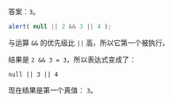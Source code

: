 答案：`3`。

```js run
alert( null || 2 && 3 || 4 );
```

与运算 `&&` 的优先级比 `||` 高，所以它第一个被执行。

结果是 `2 && 3 = 3`，所以表达式变成了：

```
null || 3 || 4
```

现在结果是第一个真值： `3`。

